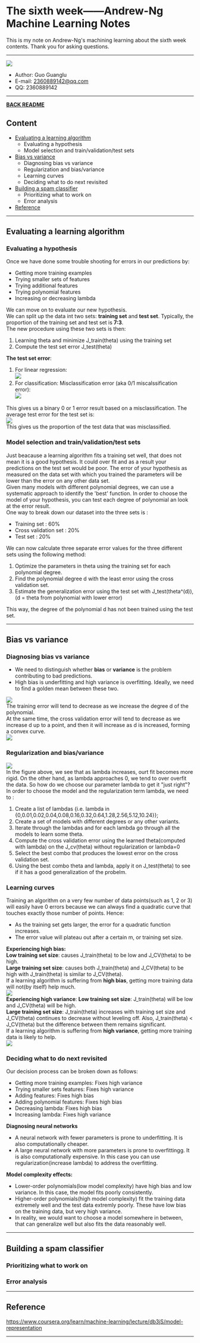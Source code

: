 # The sixth week——Andrew-Ng Machine Learning Notes  
This is my note on Andrew-Ng's machining learning about the sixth week contents. Thank you for asking questions.

***
[![](/picture/the_first_week/fig_ML.jpg)][Andrew-Ng-coursera]  
- Author: Guo Guanglu  
- E-mail: 2360889142@qq.com
- QQ: 2360889142  

*** 
[**BACK README**](README.md)  

## Content  
* [Evaluating a learning algorithm](#evaluating-a-learning-algorithm)  
	* Evaluating a hypothesis    
	* Model selection and train/validation/test sets      
* [Bias vs variance](#bias-vs-variance)  
	* Diagnosing bias vs variance        
	* Regularization and bias/variance     
	* Learning curves
	* Deciding what to do next revisited  
* [Building a spam classifier](#building-a-spam-classifier)  
	* Prioritizing what to work on  
	* Error analysis  
* [Reference](#reference)  

***  
Evaluating a learning algorithm  
-----  
### Evaluating a hypothesis  
Once we have done some trouble shooting for errors in our predictions by:  
* Getting more training examples  
* Trying smaller sets of features  
* Trying additional features  
* Trying polynomial features  
* Increasing or decreasing lambda  

We can move on to evaluate our new hypothesis.  
We can split up the data int two sets: **training set** and **test set**. Typically, the proportion of the training set and test set is 
**7:3**.  
The new procedure using these two sets is then:  
1. Learning theta and minimize J_train(theta) using the training set  
2. Compute the test set error J_test(theta)  

**The test set error**:  
1. For linear regression:  
![](/picture/the_sixth_week/LR_test_error.png)  
2. For classification: Misclassification error (aka 0/1 miscalssification error):  
![](/picture/the_sixth_week/classification_test_error.png)  

This gives us a binary 0 or 1 error result based on a misclassification. The average test error for the test set is:  
![](/picture/the_sixth_week/classification_test_error2.png)  
This gives us the proportion of the test data that was misclassified.  

### Model selection and train/validation/test sets  
Just beacause a learning algorithm fits a training set well, that does not mean it is a good hypothesis. It could over fit and as a result your predictions on the test set would be poor. The error of your hypothesis as measured on the data set with which you trained the parameters will be lower than the error on any other data set.  
Given many models with different polynomial degrees, we can use a systematic approach to identify the 'best' function. In order to choose the model of your hypothesis, you can test each degree of polynomial an look at the error result.  
One way to break down our dataset into the three sets is :  
* Training set : 60%  
* Cross validation set : 20%  
* Test set : 20%  

We can now calculate three separate error values for the three different sets using the following method:  
1. Optimize the parameters in theta using the training set for each polynomial degree.  
2. Find the polynomial degree d with the least error using the cross validation set.  
3. Estimate the generalization error using the test set with J_test(theta^(d)), (d = theta from polynomial with lower error)

This way, the degree of the polynomial d has not been trained using the test set.  

***  
Bias vs variance  
-----  
### Diagnosing bias vs variance  
* We need to distinguish whether **bias** or **variance** is the problem contributing to bad predictions.  
* High bias is underfitting and high variance is overfitting. Ideally, we need to find a golden mean between these two.  

![](/picture/the_sixth_week/bias_variance1.png)  
The training error will tend to decrease as we increase the degree d of the polynomial.  
At the same time, the cross validation error will tend to decrease as we increase d up to a point, and then it will increase as d is increased, forming a convex curve.  
![](/picture/the_sixth_week/bias_variance2.png)  
### Regularization and bias/variance  
![](/picture/the_sixth_week/reg_bias_variance.png)  
In the figure above, we see that as lambda increases, ourt fit becomes more rigid. On the other hand, as lambda approaches 0, we tend to over overfit the data. So how do we choose our parameter lambda to get it "just right"? In order to choose the model and the regularization term lambda, we need to :  
1. Create a list of lambdas {i.e. lambda in {0,0.01,0.02,0.04,0.08,0.16,0.32,0.64,1.28,2.56,5.12,10.24}};  
2. Create a set of models with different degrees or any other variants.  
3. Iterate through the lambdas and for each lambda go through all the models to learn some theta.  
4. Compute the cross validation error using the learned theta(computed with lambda) on the J_cv(theta) without regularization or lambda=0  
5. Select the best combo that produces the lowest error on the cross validation set.  
6. Using the best combo theta and lambda, apply it on J_test(theta) to see if it has a good generalization of the probelm.  

### Learning curves  
Training an algorithm on a very few number of data points(such as 1, 2 or 3) will easily have 0 errors because we can  always find a quadratic curve that touches exactly those number of points. Hence:  
* As the training set gets larger, the error for a quadratic function increases.  
* The error value will plateau out after a certain m, or training set size.  

**Experiencing high bias:**  
**Low training set size**: causes J_train(theta) to be low and J_CV(theta) to be high.  
**Large training set size**: causes both J_train(theta) and J_CV(theta) to be high with J_train(theta) is similar to J_CV(theta).  
If a learning algorithm is suffering from **high bias**, getting more training data will not(by itself) help much.  
![](/picture/the_sixth_week/learning_curves.png)  
**Experiencing high variance**: 
 **Low training set size**: J_train(theta) will be low and J_CV(theta) will be high.  
 **Large training set size**: J_train(theta) increases with training set size and J_CV(theta) continues to decrease without leveling off. Also, J_train(theta) < J_CV(theta) but the difference between them remains significant.  
 If a learning algorithm is suffering from **high variance**, getting more training data is likely to help.  
 ![](/picture/the_sixth_week/learning_curves2.png)  
### Deciding what to do next revisited  
Our decision process can be broken down as follows:  
* Getting more training examples: Fixes high variance  
* Trying smaller sets features: Fixes high variance  
* Adding features: Fixes high bias  
* Adding polynomial features: Fixes high bias  
* Decreasing lambda: Fixes high bias  
* Increasing lambda: Fixes high variance  

**Diagnosing neural networks**  
* A neural network with fewer parameters is prone to underfitting. It is also computationally cheaper.  
* A large neural network with more parameters is prone to overfittingg. It is also computationally expensive. In this case you can use regularization(increase lambda) to address the overfitting.  

**Model complexity effects:**  
* Lower-order polynomials(low model complexity) have high bias and low variance. In this case, the model fits poorly consistently.   
* Higher-order polynomials(high model complexity) fit the training data extremely well and the test data extremly poorly. These have low bias on the training data, but very high variance.  
* In reality, we would want to choose a model somewhere in between, that can generalize well but also fits the data reasonably well.
***  
Building a spam classifier  
----  
### Prioritizing what to work on  

### Error analysis  




***  
Reference  
----  
https://www.coursera.org/learn/machine-learning/lecture/db3jS/model-representation  

---------------------------------------------------------
[Andrew-Ng-coursera]:https://www.coursera.org/learn/machine-learning/lecture/db3jS/model-representation "Andrew Ng coursera"
